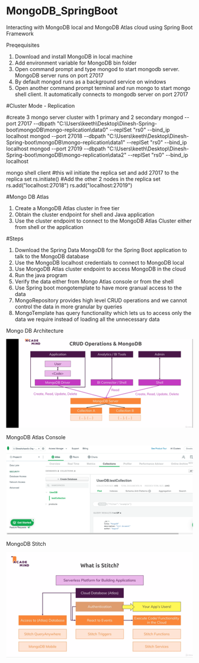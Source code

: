 # MongoDB_SpringBoot
Interacting with MongoDB local and MongoDB Atlas cloud using Spring Boot Framework

Preqequisites

1. Download and install MongoDB in local machine
2. Add environment variable for MongoDB bin folder
3. Open command prompt and type mongod to start mongodb server. MongoDB server runs on port 27017
4. By default mongod runs as a background service on windows
5. Open another command prompt terminal and run mongo to start mongo shell client. It automatically connects to mongodb server on port 27017


#Cluster Mode - Replication

#create 3 mongo server cluster with 1 primary and 2 secondary
mongod --port 27017 --dbpath "C:\Users\keeth\Desktop\Dinesh-Spring-boot\mongoDB\mongo-replication\data0" --replSet "rs0" --bind_ip localhost
mongod --port 27018 --dbpath "C:\Users\keeth\Desktop\Dinesh-Spring-boot\mongoDB\mongo-replication\data1" --replSet "rs0" --bind_ip localhost
mongod --port 27019 --dbpath "C:\Users\keeth\Desktop\Dinesh-Spring-boot\mongoDB\mongo-replication\data2" --replSet "rs0" --bind_ip localhost

mongo shell client
#this wil initiate the replica set and add 27017 to the replica set
rs.initiate()
#Add the other 2 nodes in the replica set
rs.add("localhost:27018")
rs.add("localhost:27019")

#Mongo DB Atlas

1. Create a MongoDB Atlas cluster in free tier
2. Obtain the cluster endpoint for shell and Java application
3. Use the cluster endpoint to connect to the MongoDB Atlas Cluster either from shell or the application


#Steps

1. Download the Spring Data MongoDB for the Spring Boot application to talk to the MongoDB database
2. Use the MongoDB localhost credentials to connect to MongoDB local
3. Use MongoDB Atlas cluster endpoint to access MongoDB in the cloud
4. Run the java program
5. Verify the data either from Mongo Atlas console or from the shell
6. Use Spring boot mongotemplate to have more granual access to the data
7. MongoRepository provides high level CRUD operations and we cannot control the data in more granular by queries
8. MongoTemplate has query functionality which lets us to access only the data we require instead of loading all the unnecessary data

Mongo DB Architecture

<img width="900" alt="MongoDB Architecture" src="https://github.com/dineschandgr/MongoDB_Java/blob/master/Architecture.PNG">

MongoDB Atlas Console

<img width="900" alt="MongoDB Atlas" src="https://github.com/dineschandgr/MongoDB_Java/blob/master/mongoDB_Atlas.PNG">

MongoDB Stitch

<img width="900" alt="MongoDB Stitch" src="https://github.com/dineschandgr/MongoDB_Java/blob/master/mongoDB_stitch.bmp">

